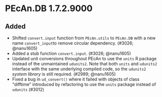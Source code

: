 # PEcAn.DB 1.7.2.9000

## Added

* Shifted `convert.input` function from `PEcAn.utils` to `PEcAn.DB` with a new name `convert_input`to remove circular dependency.
  (#3026; @nanu1605)
* Added a stub function `convert.input`. (#3026; @nanu1605)
* Updated unit conversions throughout PEcAn to use the `units` R package instead of the unmaintained `udunits2`. Note that both `units` and `udunits2` interface with the same underlying compiled code, so the `udunits2` *system library* is still required. (#2989; @nanu1605)
* Fixed a bug in `ud_convert()` where it failed with objects of class "difftime" introduced by refactoring to use the `units` package instead of `udunits` (#3012)